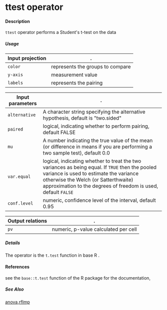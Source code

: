 # ttest operator

#### Description

`ttest` operator performs a Student's t-test on the data

##### Usage

Input projection|.
---|---
`color`   | represents the groups to compare
`y-axis`| measurement value
`labels`   | represents the pairing

Input parameters|.
---|---
`alternative`   | A character string specifying the alternative hypothesis, default is "two.sided"
`paired`   | logical, indicating whether to perform pairing, default FALSE
`mu`  | A number indicating the true value of the mean (or difference in means if you are performing a two sample test), default 0.0
`var.equal`  |logical, indicating whether to treat the two variances as being equal. If `TRUE` then the pooled variance is used to estimate the variance otherwise the Welch (or Satterthwaite) approximation to the degrees of freedom is used, default `FALSE`
`conf.level`  |numeric, confidence level of the interval, default 0.95

Output relations|.
---|---
`pv`| numeric, p-value calculated per cell

##### Details

The operator is the `t.test` function in base R .

#### References

see the `base::t.test` function of the R package for the documentation, 

##### See Also

[anova](https://github.com/tercen/anova_operator),[rfImp](https://github.com/tercen/rfImp_operator)



